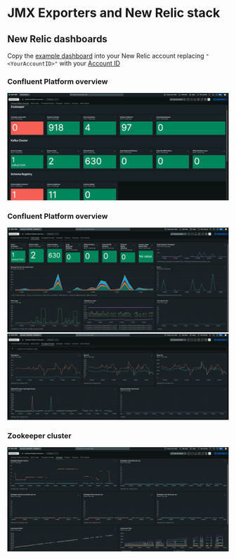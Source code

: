 # JMX Exporters and New Relic stack

## New Relic dashboards
Copy the [example dashboard](assets/newrelic/cpdashboard.json) into your New Relic account replacing `"<YourAccountID>"` with your [Account ID](https://docs.newrelic.com/docs/accounts/accounts-billing/account-structure/account-id/)

### Confluent Platform overview

![Confluent Platform overview](img/Overview.png)

### Confluent Platform overview
![Cluster](img/Cluster.png)
![Throughput](img/Throughput.png)

### Zookeeper cluster

![Zookeeper cluster dashboard](img/Zookeeper.png)
